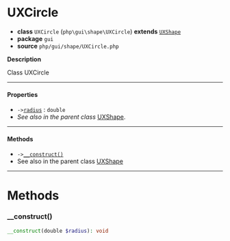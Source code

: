 # UXCircle

- **class** `UXCircle` (`php\gui\shape\UXCircle`) **extends** [`UXShape`](https://github.com/jphp-compiler/jphp/blob/master/exts/jphp-gui-ext/api-docs/classes/php/gui/shape/UXShape.md)
- **package** `gui`
- **source** `php/gui/shape/UXCircle.php`

**Description**

Class UXCircle

---

#### Properties

- `->`[`radius`](#prop-radius) : `double`
- *See also in the parent class* [UXShape](https://github.com/jphp-compiler/jphp/blob/master/exts/jphp-gui-ext/api-docs/classes/php/gui/shape/UXShape.md).

---

#### Methods

- `->`[`__construct()`](#method-__construct)
- See also in the parent class [UXShape](https://github.com/jphp-compiler/jphp/blob/master/exts/jphp-gui-ext/api-docs/classes/php/gui/shape/UXShape.md)

---
# Methods

<a name="method-__construct"></a>

### __construct()
```php
__construct(double $radius): void
```